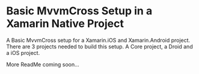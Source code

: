 # Basic MvvmCross Setup in a Xamarin Native Project
A Basic MvvmCross setup for a Xamarin.iOS and Xamarin.Android project.
There are 3 projects needed to build this setup.
A Core project, a Droid and a iOS project.

More ReadMe coming soon...
